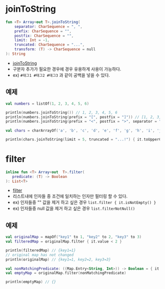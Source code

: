 
# joinToString
```kotlin
fun <T> Array<out T>.joinToString(
	separator: CharSequence = ", ",
	prefix: CharSequence = "",
	postfix: CharSequence = "",
	limit: Int = -1,
	truncated: CharSequence = "...",
	transform: (T) -> CharSequence = null
): String
```

- [joinToString](https://kotlinlang.org/api/latest/jvm/stdlib/kotlin.collections/join-to-string.html#jointostring) 
- 구분자 추가가 필요한 경우에 경우 유용하게 사용이 가능하다.
- ex) `#태그1 #태그2 #태그3` 과 같이 공백을 넣을 수 있다.
  
## 예제
```kotlin
val numbers = listOf(1, 2, 3, 4, 5, 6)

println(numbers.joinToString()) // 1, 2, 3, 4, 5, 6
println(numbers.joinToString(prefix = "[", postfix = "]")) // [1, 2, 3, 4, 5, 6]
println(numbers.joinToString(prefix = "<", postfix = ">", separator = "•")) // <1•2•3•4•5•6>
 
val chars = charArrayOf('a', 'b', 'c', 'd', 'e', 'f', 'g', 'h', 'i', 'j', 'k', 'l', 'm', 'n', 'o', 'p', 'q')

println(chars.joinToString(limit = 5, truncated = "...!") { it.toUpperCase().toString() }) // A, B, C, D, E, ...! 
```

 

# filter
 ```kotlin
inline fun <T> Array<out  T>.filter(
	predicate: (T) -> Boolean
): List<T>
```
- [filter](https://kotlinlang.org/api/latest/jvm/stdlib/kotlin.collections/filter.html) 
- 리스트내에 인자들 중 조건에 일치하는 인자만 필터링 할 수 있다.
- ex) 인자들중 "" 값을 제거 하고 싶은 경우 `list.filter { it.isNotEmpty() }`
- ex) 인자들중 null 값을 제거 하고 싶은 경우 `list.filterNotNull()`
 
## 예제
```kotlin
val originalMap = mapOf("key1" to 1, "key2" to 2, "key3" to 3)
val filteredMap = originalMap.filter { it.value < 2 }

println(filteredMap) // {key1=1}
// original map has not changed
println(originalMap) // {key1=1, key2=2, key3=3}
  
val nonMatchingPredicate: ((Map.Entry<String, Int>)) -> Boolean = { it.value == 0 }
val emptyMap = originalMap.filter(nonMatchingPredicate)

println(emptyMap) // {}

```